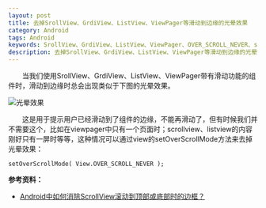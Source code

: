 ```yaml
---
layout: post
title: 去掉SrollView、GrdiView、ListView、ViewPager等滑动到边缘的光晕效果
category: Android
tags: Android
keywords: SrollView、GrdiView、ListView、ViewPager、OVER_SCROLL_NEVER、setOverScrollMode
description: 去掉SrollView、GrdiView、ListView、ViewPager等滑动到边缘的光晕效果
---
```


&emsp;&emsp;当我们使用SrollView、GrdiView、ListView、ViewPager带有滑动功能的组件时，滑动到边缘时总会出现类似于下图的光晕效果。

![光晕效果](http://img.my.csdn.net/uploads/201412/17/1418809795_3401.jpg)

&emsp;&emsp;这是用于提示用户已经滑动到了组件的边缘，不能再滑动了，但有时候我们并不需要这个，比如在viewpager中只有一个页面时；scrollview、listview的内容刚好只有一屏时等等，这种情况可以通过view的setOverScrollMode方法来去掉光晕效果：

	setOverScrollMode( View.OVER_SCROLL_NEVER );

**参考资料：**
- [Android中如何消除ScrollView滚动到顶部或底部时的边框？](http://www.dewen.io/q/4527/Android%E4%B8%AD%E5%A6%82%E4%BD%95%E6%B6%88%E9%99%A4ScrollView%E6%BB%9A%E5%8A%A8%E5%88%B0%E9%A1%B6%E9%83%A8%E6%88%96%E5%BA%95%E9%83%A8%E6%97%B6%E7%9A%84%E8%BE%B9%E6%A1%86%EF%BC%9F)